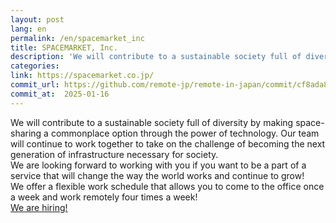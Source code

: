 ```yaml
---
layout: post
lang: en
permalink: /en/spacemarket_inc
title: SPACEMARKET, Inc.
description: 'We will contribute to a sustainable society full of diversity by making space-sharing a commonplace option through the power of technology. Our team will continue to work together to take on the challenge of becoming the next generation of infrastructure necessary for society.   We are looking forward to working with you if you want to be a part of a service that will change the way the world works and continue to grow!   We offer a flexible work schedule that allows you to come to the office once a week and work remotely four times a week!   We are hiring!'
categories: 
link: https://spacemarket.co.jp/
commit_url: https://github.com/remote-jp/remote-in-japan/commit/cf8ada8eae0f29603e476cd235d4527e9ea268e4
commit_at:  2025-01-16
---
```


<p>We will contribute to a sustainable society full of diversity by making space-sharing a commonplace option through the power of technology. Our team will continue to work together to take on the challenge of becoming the next generation of infrastructure necessary for society. <br /> We are looking forward to working with you if you want to be a part of a service that will change the way the world works and continue to grow! <br /> We offer a flexible work schedule that allows you to come to the office once a week and work remotely four times a week! <br /> <a href="https://spacemarket.co.jp/recruit/engineer/">We are hiring!</a></p>
